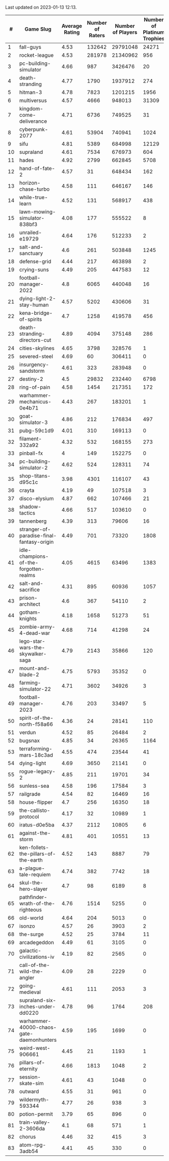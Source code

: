 Last updated on 2023-01-13 12:13.


|#|Game Slug|Average Rating|Number of Raters|Number of Players|Number of Platinum Trophies|Max Rarity (%)|
|---|---|---|---|---|---|---|
|1|fall-guys|4.53|132642|29791048|24271|0.2|
|2|rocket-league|4.53|281978|21340962|956|77|
|3|pc-building-simulator|4.66|987|3426476|20|48|
|4|death-stranding|4.77|1790|1937912|274|91|
|5|hitman-3|4.78|7823|1201215|1956|47|
|6|multiversus|4.57|4666|948013|31309|76|
|7|kingdom-come-deliverance|4.71|6736|749525|31|30|
|8|cyberpunk-2077|4.61|53904|740941|1024|65|
|9|sifu|4.81|5389|684998|12129|96|
|10|supraland|4.61|7534|676973|604|99|
|11|hades|4.92|2799|662845|5708|89|
|12|hand-of-fate-2|4.57|31|648434|162|72|
|13|horizon-chase-turbo|4.58|111|646167|146|88|
|14|while-true-learn|4.52|131|568917|438|93|
|15|lawn-mowing-simulator-838bf3|4.08|177|555522|8|85|
|16|unrailed-e19729|4.64|176|512233|2|8|
|17|salt-and-sanctuary|4.6|261|503848|1245|83|
|18|defense-grid|4.44|217|463898|2|80|
|19|crying-suns|4.49|205|447583|12|66|
|20|football-manager-2022|4.8|6065|440048|16|49|
|21|dying-light-2-stay-human|4.57|5202|430606|31|6|
|22|kena-bridge-of-spirits|4.7|1258|419578|456|94|
|23|death-stranding-directors-cut|4.89|4094|375148|286|91|
|24|cities-skylines|4.65|3798|328576|1|72|
|25|severed-steel|4.69|60|306411|0|10|
|26|insurgency-sandstorm|4.61|323|283948|0|5|
|27|destiny-2|4.5|29832|232440|6798|94|
|28|ring-of-pain|4.58|1454|217351|172|96|
|29|warhammer-mechanicus-0e4b71|4.43|267|183201|1|25|
|30|goat-simulator-3|4.86|212|176834|497|91|
|31|pubg-59c1d9|4.01|310|169113|0|73|
|32|filament-332a92|4.32|532|168155|273|93|
|33|pinball-fx|4|149|152275|0|85|
|34|pc-building-simulator-2|4.62|524|128311|74|75|
|35|shop-titans-d95c1c|3.98|4301|116107|43|97|
|36|crayta|4.19|49|107518|3|23|
|37|disco-elysium|4.87|662|107466|21|28|
|38|shadow-tactics|4.66|517|103610|0|0.1|
|39|tannenberg|4.39|313|79606|16|88|
|40|stranger-of-paradise-final-fantasy-origin|4.49|701|73320|1808|98|
|41|idle-champions-of-the-forgotten-realms|4.05|4615|63496|1383|2|
|42|salt-and-sacrifice|4.31|895|60936|1057|91|
|43|prison-architect|4.6|367|54110|2|30|
|44|gotham-knights|4.18|1658|51273|51|25|
|45|zombie-army-4-dead-war|4.68|714|41298|24|67|
|46|lego-star-wars-the-skywalker-saga|4.79|2143|35866|120|97|
|47|mount-and-blade-2|4.75|5793|35352|0|25|
|48|farming-simulator-22|4.71|3602|34926|3|77|
|49|football-manager-2023|4.76|203|33497|5|80|
|50|spirit-of-the-north-f58a66|4.36|24|28141|110|65|
|51|verdun|4.52|85|26484|2|75|
|52|bugsnax|4.85|34|26365|1164|97|
|53|terraforming-mars-18c3ad|4.55|474|23544|41|45|
|54|dying-light|4.69|3650|21141|0|95|
|55|rogue-legacy-2|4.85|211|19701|34|3|
|56|sunless-sea|4.58|196|17584|3|36|
|57|railgrade|4.54|82|16469|16|98|
|58|house-flipper|4.7|256|16350|18|94|
|59|the-callisto-protocol|4.17|32|10989|1|93|
|60|iratus-d0e5ba|4.37|2112|10805|6|85|
|61|against-the-storm|4.81|401|10551|13|36|
|62|ken-follets-the-pillars-of-the-earth|4.52|143|8887|79|45|
|63|a-plague-tale-requiem|4.74|382|7742|18|91|
|64|skul-the-hero-slayer|4.7|98|6189|8|96|
|65|pathfinder-wrath-of-the-righteous|4.76|1514|5255|0|50|
|66|old-world|4.64|204|5013|0|83|
|67|isonzo|4.57|26|3903|2|58|
|68|the-surge|4.52|25|3784|11|94|
|69|arcadegeddon|4.49|61|3105|0|90|
|70|galactic-civilizations-iv|4.19|82|2565|0|79|
|71|call-of-the-wild-the-angler|4.09|28|2229|0|61|
|72|going-medieval|4.61|111|2053|3|67|
|73|supraland-six-inches-under-dd0220|4.78|96|1764|208|99|
|74|warhammer-40000-chaos-gate-daemonhunters|4.59|195|1699|0|76|
|75|weird-west-906661|4.45|21|1193|1|85|
|76|pillars-of-eternity|4.66|1813|1048|2|81|
|77|session-skate-sim|4.61|43|1048|0|27|
|78|outward|4.55|31|961|0|72|
|79|wildermyth-593344|4.77|26|938|3|16|
|80|potion-permit|3.79|65|896|0|98|
|81|train-valley-2-3606da|4.1|68|571|1|88|
|82|chorus|4.46|32|415|3|86|
|83|atom-rpg-3adb54|4.41|45|330|0|98|

